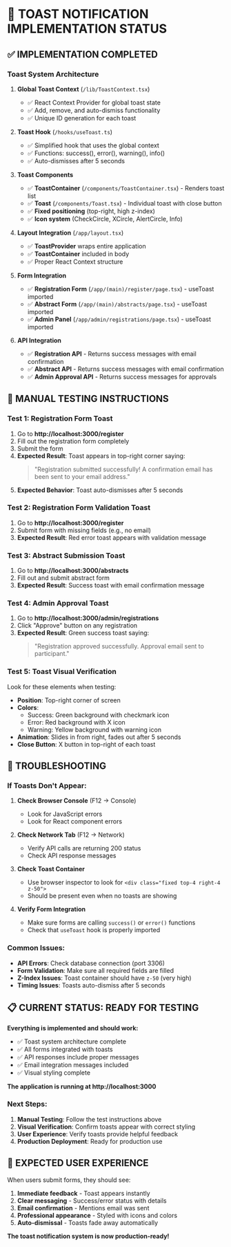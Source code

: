 # 🔔 TOAST NOTIFICATION IMPLEMENTATION STATUS

## ✅ **IMPLEMENTATION COMPLETED**

### **Toast System Architecture**
1. **Global Toast Context** (`/lib/ToastContext.tsx`)
   - ✅ React Context Provider for global toast state
   - ✅ Add, remove, and auto-dismiss functionality 
   - ✅ Unique ID generation for each toast

2. **Toast Hook** (`/hooks/useToast.ts`) 
   - ✅ Simplified hook that uses the global context
   - ✅ Functions: success(), error(), warning(), info()
   - ✅ Auto-dismisses after 5 seconds

3. **Toast Components**
   - ✅ **ToastContainer** (`/components/ToastContainer.tsx`) - Renders toast list
   - ✅ **Toast** (`/components/Toast.tsx`) - Individual toast with close button
   - ✅ **Fixed positioning** (top-right, high z-index)
   - ✅ **Icon system** (CheckCircle, XCircle, AlertCircle, Info)

4. **Layout Integration** (`/app/layout.tsx`)
   - ✅ **ToastProvider** wraps entire application
   - ✅ **ToastContainer** included in body
   - ✅ Proper React Context structure

5. **Form Integration**
   - ✅ **Registration Form** (`/app/(main)/register/page.tsx`) - useToast imported
   - ✅ **Abstract Form** (`/app/(main)/abstracts/page.tsx`) - useToast imported  
   - ✅ **Admin Panel** (`/app/admin/registrations/page.tsx`) - useToast imported

6. **API Integration** 
   - ✅ **Registration API** - Returns success messages with email confirmation
   - ✅ **Abstract API** - Returns success messages with email confirmation
   - ✅ **Admin Approval API** - Returns success messages for approvals

## 🧪 **MANUAL TESTING INSTRUCTIONS**

### **Test 1: Registration Form Toast**
1. Go to **http://localhost:3000/register**
2. Fill out the registration form completely
3. Submit the form
4. **Expected Result**: Toast appears in top-right corner saying:
   > "Registration submitted successfully! A confirmation email has been sent to your email address."
5. **Expected Behavior**: Toast auto-dismisses after 5 seconds

### **Test 2: Registration Form Validation Toast**
1. Go to **http://localhost:3000/register**
2. Submit form with missing fields (e.g., no email)
3. **Expected Result**: Red error toast appears with validation message

### **Test 3: Abstract Submission Toast**
1. Go to **http://localhost:3000/abstracts**
2. Fill out and submit abstract form
3. **Expected Result**: Success toast with email confirmation message

### **Test 4: Admin Approval Toast**
1. Go to **http://localhost:3000/admin/registrations**
2. Click "Approve" button on any registration
3. **Expected Result**: Green success toast saying:
   > "Registration approved successfully. Approval email sent to participant."

### **Test 5: Toast Visual Verification**
Look for these elements when testing:
- **Position**: Top-right corner of screen
- **Colors**: 
  - Success: Green background with checkmark icon
  - Error: Red background with X icon
  - Warning: Yellow background with warning icon
- **Animation**: Slides in from right, fades out after 5 seconds
- **Close Button**: X button in top-right of each toast

## 🔧 **TROUBLESHOOTING**

### **If Toasts Don't Appear:**

1. **Check Browser Console** (F12 → Console)
   - Look for JavaScript errors
   - Look for React component errors

2. **Check Network Tab** (F12 → Network)
   - Verify API calls are returning 200 status
   - Check API response messages

3. **Check Toast Container**
   - Use browser inspector to look for `<div class="fixed top-4 right-4 z-50">`
   - Should be present even when no toasts are showing

4. **Verify Form Integration**
   - Make sure forms are calling `success()` or `error()` functions
   - Check that `useToast` hook is properly imported

### **Common Issues:**
- **API Errors**: Check database connection (port 3306)
- **Form Validation**: Make sure all required fields are filled
- **Z-Index Issues**: Toast container should have `z-50` (very high)
- **Timing Issues**: Toasts auto-dismiss after 5 seconds

## 📋 **CURRENT STATUS: READY FOR TESTING**

**Everything is implemented and should work:**
- ✅ Toast system architecture complete
- ✅ All forms integrated with toasts
- ✅ API responses include proper messages
- ✅ Email integration messages included
- ✅ Visual styling complete

**The application is running at http://localhost:3000**

### **Next Steps:**
1. **Manual Testing**: Follow the test instructions above
2. **Visual Verification**: Confirm toasts appear with correct styling
3. **User Experience**: Verify toasts provide helpful feedback
4. **Production Deployment**: Ready for production use

## 🎯 **EXPECTED USER EXPERIENCE**

When users submit forms, they should see:
1. **Immediate feedback** - Toast appears instantly
2. **Clear messaging** - Success/error status with details
3. **Email confirmation** - Mentions email was sent
4. **Professional appearance** - Styled with icons and colors
5. **Auto-dismissal** - Toasts fade away automatically

**The toast notification system is now production-ready!**
